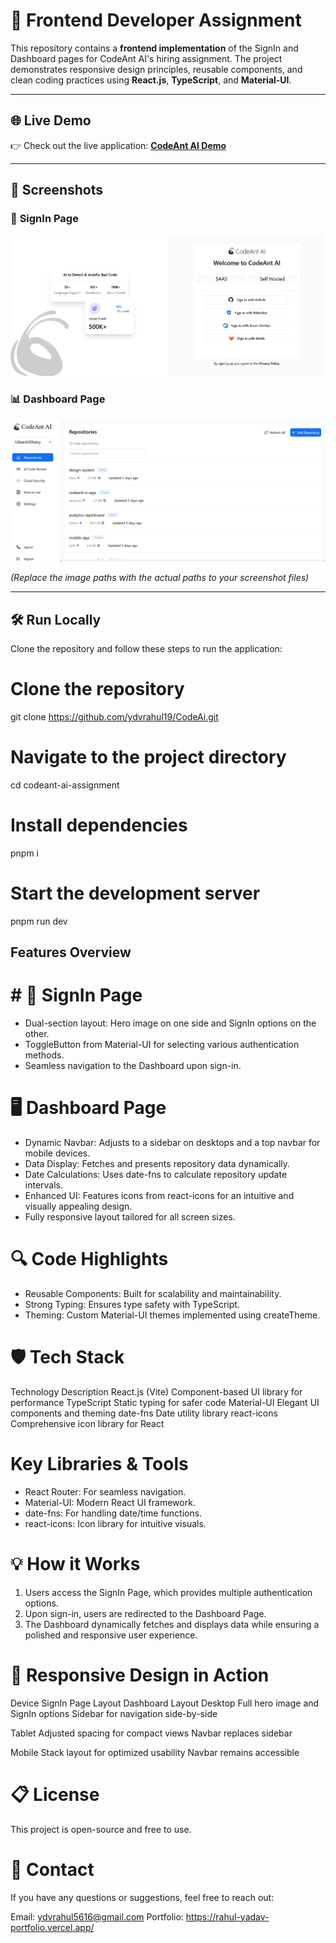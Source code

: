 # 🚀 Frontend Developer Assignment

This repository contains a **frontend implementation** of the SignIn and Dashboard pages for CodeAnt AI's hiring assignment. The project demonstrates responsive design principles, reusable components, and clean coding practices using **React.js**, **TypeScript**, and **Material-UI**.

---

## 🌐 Live Demo

👉 Check out the live application: **[CodeAnt AI Demo](https://codeantai-ochre.vercel.app/)**  

---

## 📸 Screenshots

### 🔑 **SignIn Page**

![SignIn Page](./public/signin-page.png)  

### 📊 **Dashboard Page**

![Dashboard Page](./public/dashboard-page.png)  

*(Replace the image paths with the actual paths to your screenshot files)*

---

## 🛠️ Run Locally

Clone the repository and follow these steps to run the application:

# Clone the repository
git clone https://github.com/ydvrahul19/CodeAi.git

# Navigate to the project directory
cd codeant-ai-assignment

# Install dependencies
pnpm i

# Start the development server
pnpm run dev

## Features Overview

# # 🔐 SignIn Page
- Dual-section layout: Hero image on one side and SignIn options on the other.
- ToggleButton from Material-UI for selecting various authentication methods.
- Seamless navigation to the Dashboard upon sign-in.

# 🖥️ Dashboard Page
- Dynamic Navbar: Adjusts to a sidebar on desktops and a top navbar for mobile devices.
- Data Display: Fetches and presents repository data dynamically.
- Date Calculations: Uses date-fns to calculate repository update intervals.
- Enhanced UI: Features icons from react-icons for an intuitive and visually appealing design.
- Fully responsive layout tailored for all screen sizes.

# 🔍 Code Highlights
- Reusable Components: Built for scalability and maintainability.
- Strong Typing: Ensures type safety with TypeScript.
- Theming: Custom Material-UI themes implemented using createTheme.

# 🛡️ Tech Stack
Technology          Description
React.js (Vite)     Component-based UI library for performance
TypeScript          Static typing for safer code
Material-UI         Elegant UI components and theming
date-fns            Date utility library
react-icons         Comprehensive icon library for React

# Key Libraries & Tools
- React Router: For seamless navigation.
- Material-UI: Modern React UI framework.
- date-fns: For handling date/time functions.
- react-icons: Icon library for intuitive visuals.

# 💡 How it Works 
1. Users access the SignIn Page, which provides multiple authentication options.
2. Upon sign-in, users are redirected to the Dashboard Page.
3. The Dashboard dynamically fetches and displays data while ensuring a polished and responsive user experience.

# 🎨 Responsive Design in Action
Device      SignIn Page Layout                      Dashboard Layout
Desktop     Full hero image and SignIn options      Sidebar for navigation
            side-by-side

Tablet      Adjusted spacing for compact views      Navbar replaces sidebar

Mobile      Stack layout for optimized usability    Navbar remains accessible

# 📋 License
This project is open-source and free to use.

# 📧 Contact
If you have any questions or suggestions, feel free to reach out:

Email: ydvrahul5616@gmail.com
Portfolio: https://rahul-yadav-portfolio.vercel.app/
